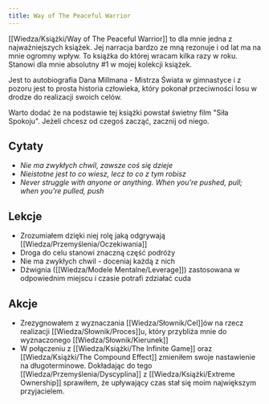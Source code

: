 ```yaml
---
title: Way of The Peaceful Warrior
---
```


[[Wiedza/Książki/Way of The Peaceful Warrior]] to dla mnie jedna z najważniejszych książek. Jej narracja bardzo ze mną rezonuje i od lat ma na mnie ogromny wpływ. To książka do której wracam kilka razy w roku. Stanowi dla mnie absolutny #1 w mojej kolekcji książek.

Jest to autobiografia Dana Millmana - Mistrza Świata w gimnastyce i z pozoru jest to prosta historia człowieka, który pokonał przeciwności losu w drodze do realizacji swoich celów. 

Warto dodać że na podstawie tej książki powstał świetny film "Siła Spokoju". Jeżeli chcesz od czegoś zacząć, zacznij od niego.

## Cytaty
- _Nie ma zwykłych chwil, zawsze coś się dzieje_
- _Nieistotne jest to co wiesz, lecz to co z tym robisz_
- _Never struggle with anyone or anything. When you're pushed, pull; when you're pulled, push_

## Lekcje
- Zrozumiałem dzięki niej rolę jaką odgrywają [[Wiedza/Przemyślenia/Oczekiwania]]
- Droga do celu stanowi znaczną część podróży
- Nie ma zwykłych chwil - doceniaj każdą z nich
- Dźwignia ([[Wiedza/Modele Mentalne/Leverage]]) zastosowana w odpowiednim miejscu i czasie potrafi zdziałać cuda

## Akcje
- Zrezygnowałem z wyznaczania [[Wiedza/Słownik/Cel]]ów na rzecz realizacji [[Wiedza/Słownik/Proces]]u, który przybliża mnie do wyznaczonego [[Wiedza/Słownik/Kierunek]]
- W połączeniu z [[Wiedza/Książki/The Infinite Game]] oraz [[Wiedza/Książki/The Compound Effect]] zmieniłem swoje nastawienie na długoterminowe. Dokładając do tego [[Wiedza/Przemyślenia/Dyscyplina]] z [[Wiedza/Książki/Extreme Ownership]] sprawiłem, że upływający czas stał się moim największym przyjacielem.